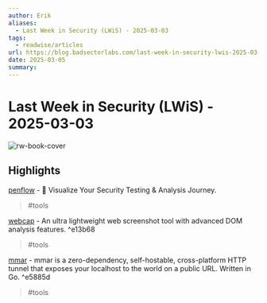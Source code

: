 ```yaml
---
author: Erik
aliases:
  - Last Week in Security (LWiS) - 2025-03-03
tags:
  - readwise/articles
url: https://blog.badsectorlabs.com/last-week-in-security-lwis-2025-03-03.html
date: 2025-03-05
summary:
---
```

# Last Week in Security (LWiS) - 2025-03-03

![rw-book-cover](https://blog.badsectorlabs.com/images/lwis/lwis-03-03.png)

## Highlights


[penflow](https://github.com/rb-x/penflow) - 🎯 Visualize Your Security Testing & Analysis Journey. [](https://read.readwise.io/read/01jnjys1cgwkrze7sanjvcajm3)
> #tools 


[webcap](https://github.com/blacklanternsecurity/webcap) - An ultra lightweight web screenshot tool with advanced DOM analysis features. [](https://read.readwise.io/read/01jnjywtv6bdp2csz9mz9wb558) ^e13b68
> #tools 


[mmar](https://github.com/yusuf-musleh/mmar) - mmar is a zero-dependency, self-hostable, cross-platform HTTP tunnel that exposes your localhost to the world on a public URL. Written in Go. [](https://read.readwise.io/read/01jnjyy63h9s5wv2pq7n6z3jg8) ^e5885d
> #tools 
